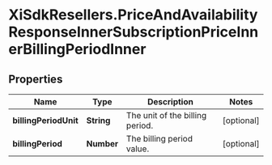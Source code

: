 # XiSdkResellers.PriceAndAvailabilityResponseInnerSubscriptionPriceInnerBillingPeriodInner

## Properties

Name | Type | Description | Notes
------------ | ------------- | ------------- | -------------
**billingPeriodUnit** | **String** | The unit of the billing period. | [optional] 
**billingPeriod** | **Number** | The billing period value. | [optional] 



